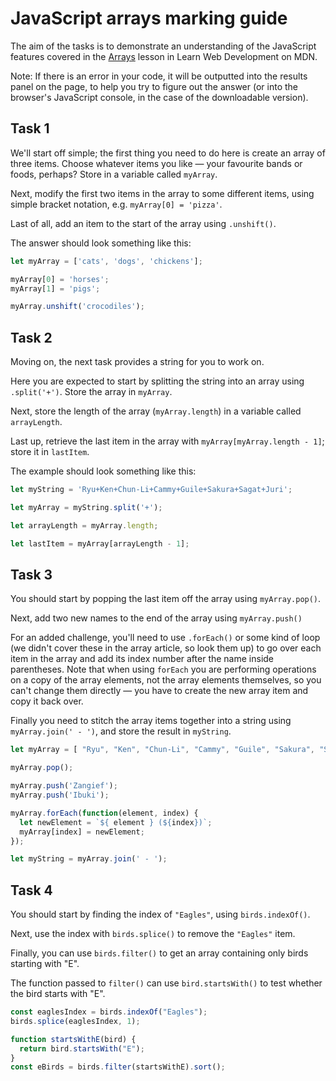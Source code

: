 # JavaScript arrays marking guide

The aim of the tasks is to demonstrate an understanding of the JavaScript features covered in the [Arrays](https://developer.mozilla.org/en-US/docs/Learn/JavaScript/First_steps/Arrays) lesson in Learn Web Development on MDN.

Note: If there is an error in your code, it will be outputted into the results panel on the page, to help you try to figure out the answer (or into the browser's JavaScript console, in the case of the downloadable version).

## Task 1

We'll start off simple; the first thing you need to do here is create an array of three items. Choose whatever items you like — your favourite bands or foods, perhaps? Store in a variable called `myArray`.

Next, modify the first two items in the array to some different items, using simple bracket notation, e.g. `myArray[0] = 'pizza'`.

Last of all, add an item to the start of the array using `.unshift()`.

The answer should look something like this:

```js
let myArray = ['cats', 'dogs', 'chickens'];

myArray[0] = 'horses';
myArray[1] = 'pigs';

myArray.unshift('crocodiles');
```

## Task 2

Moving on, the next task provides a string for you to work on.

Here you are expected to start by splitting the string into an array using `.split('+')`. Store the array in `myArray`.

Next, store the length of the array (`myArray.length`) in a variable called `arrayLength`.

Last up, retrieve the last item in the array with `myArray[myArray.length - 1]`; store it in `lastItem`.

The example should look something like this:

```js
let myString = 'Ryu+Ken+Chun-Li+Cammy+Guile+Sakura+Sagat+Juri';

let myArray = myString.split('+');

let arrayLength = myArray.length;

let lastItem = myArray[arrayLength - 1];
```

## Task 3

You should start by popping the last item off the array using `myArray.pop()`.

Next, add two new names to the end of the array using `myArray.push()`

For an added challenge, you'll need to use `.forEach()` or some kind of loop (we didn't cover these in the array article, so look them up) to go over each item in the array and add its index number after the name inside parentheses. Note that when using `forEach` you are performing operations on a copy of the array elements, not the array elements themselves, so you can't change them directly — you have to create the new array item and copy it back over.

Finally you need to stitch the array items together into a string using `myArray.join(' - ')`, and store the result in `myString`.

```js
let myArray = [ "Ryu", "Ken", "Chun-Li", "Cammy", "Guile", "Sakura", "Sagat", "Juri" ];

myArray.pop();

myArray.push('Zangief');
myArray.push('Ibuki');

myArray.forEach(function(element, index) {
  let newElement = `${ element } (${index})`;
  myArray[index] = newElement;
});

let myString = myArray.join(' - ');
```

## Task 4

You should start by finding the index of ``"Eagles"``, using `birds.indexOf()`.

Next, use the index with `birds.splice()` to remove the ``"Eagles"`` item.

Finally, you can use `birds.filter()` to get an array containing only birds starting with "E".

The function passed to `filter()` can use `bird.startsWith()` to test whether the bird starts with "E".

```js
const eaglesIndex = birds.indexOf("Eagles");
birds.splice(eaglesIndex, 1);

function startsWithE(bird) {
  return bird.startsWith("E");
}
const eBirds = birds.filter(startsWithE).sort();
```
